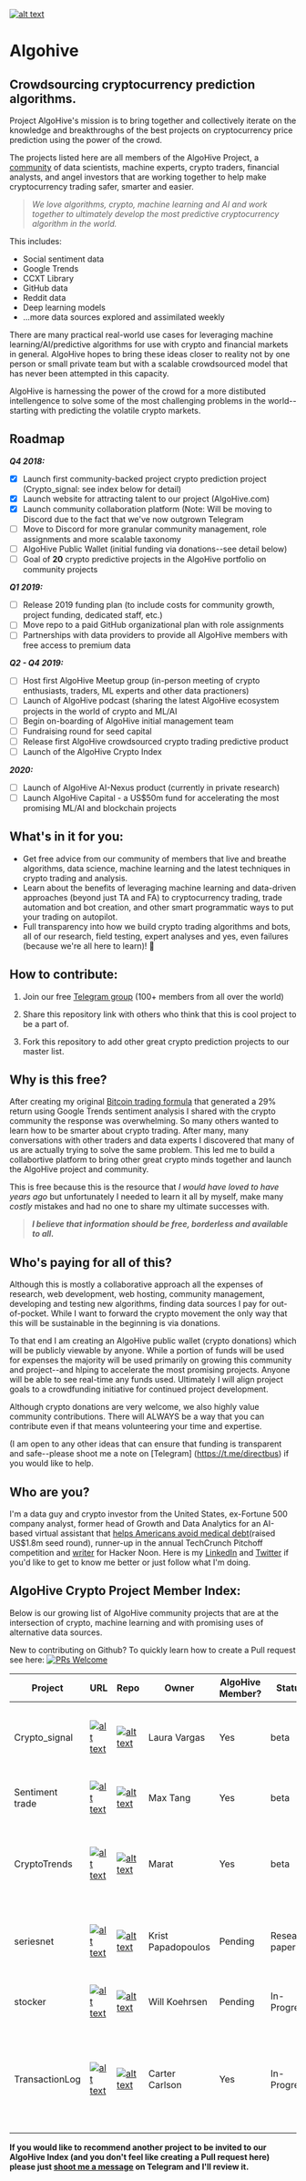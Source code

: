 [![alt text](algohive_header.png)](https://github.com/marchowardbegins/algohive)
# Algohive
## Crowdsourcing cryptocurrency prediction algorithms.
Project AlgoHive's mission is to bring together and collectively iterate on the knowledge and breakthroughs of the best projects on cryptocurrency price prediction using the power of the crowd.

The projects listed here are all members of the AlgoHive Project, a [community](https://algohive.com/) of data scientists, machine experts, crypto traders, financial analysts, and angel investors that are working together to help make cryptocurrency trading safer, smarter and easier.

> *We love algorithms, crypto, machine learning and AI and work together to ultimately develop the most predictive cryptocurrency algorithm in the world.*

This includes:

* Social sentiment data
* Google Trends
* CCXT Library
* GitHub data
* Reddit data
* Deep learning models
* ...more data sources explored and assimilated weekly

There are many practical real-world use cases for leveraging machine learning/AI/predictive algorithms for use with crypto and financial markets in general. AlgoHive hopes to bring these ideas closer to reality not by one person or small private team but with a scalable crowdsourced model that has never been attempted in this capacity.

AlgoHive is harnessing the power of the crowd for a more distibuted intellengence to solve some of the most challenging problems in the world--starting with predicting the volatile crypto markets.

## Roadmap
***Q4 2018:***
- [x] Launch first community-backed project crypto prediction project (Crypto_signal: see index below for detail)
- [x] Launch website for attracting talent to our project (AlgoHive.com)
- [x] Launch community collaboration platform (Note: Will be moving to Discord due to the fact that we've now outgrown Telegram
- [ ] Move to Discord for more granular community management, role assignments and more scalable taxonomy
- [ ] AlgoHive Public Wallet (initial funding via donations--see detail below)
- [ ] Goal of **20** crypto predictive projects in the AlgoHive portfolio on community projects

***Q1 2019:***
- [ ] Release 2019 funding plan (to include costs for community growth, project funding, dedicated staff, etc.)
- [ ] Move repo to a paid GitHub organizational plan with role assignments
- [ ] Partnerships with data providers to provide all AlgoHive members with free access to premium data

***Q2 - Q4 2019:***
- [ ] Host first AlgoHive Meetup group (in-person meeting of crypto enthusiasts, traders, ML experts and other data practioners)
- [ ] Launch of AlgoHive podcast (sharing the latest AlgoHive ecosystem projects in the world of crypto and ML/AI
- [ ] Begin on-boarding of AlgoHive initial management team
- [ ] Fundraising round for seed capital
- [ ] Release first AlgoHive crowdsourced crypto trading predictive product
- [ ] Launch of the AlgoHive Crypto Index

***2020:***
- [ ] Launch of AlgoHive AI-Nexus product (currently in private research)
- [ ] Launch AlgoHive Capital - a US$50m fund for accelerating the most promising ML/AI and blockchain projects

## What's in it for you:

- Get free advice from our community of members that live and breathe algorithms, data science, machine learning and the latest techniques in crypto trading and analysis.
- Learn about the benefits of leveraging machine learning and data-driven approaches (beyond just TA and FA) to cryptocurrency trading, trade automation and bot creation, and other smart programmatic ways to put your trading on autopilot.
- Full transparency into how we build crypto trading algorithms and bots, all of our research, field testing, expert analyses and yes, even failures (because we're all here to learn)! 🚀

## How to contribute:
1) Join our free [Telegram group](https://t.me/algohive) (100+ members from all over the world)

2) Share this repository link with others who think that this is cool project to be a part of.

3) Fork this repository to add other great crypto prediction projects to our master list.

## Why is this free?
After creating my original [Bitcoin trading formula](https://hackernoon.com/how-i-created-a-bitcoin-trading-algorithm-with-a-29-return-rate-using-sentiment-analysis-b0db0e777f4) that generated a 29% return using Google Trends sentiment analysis I shared  with the crypto community the response was overwhelming. So many others wanted to learn how to be smarter about crypto trading. After many, many conversations with other traders and data experts I discovered that many of us are actually trying to solve the same problem. This led me to build a collabortive platform to bring other great crypto minds together and launch the AlgoHive project and community.

This is free because this is the resource that *I would have loved to have years ago* but unfortunately I needed to learn it all by myself, make many *costly* mistakes and had no one to share my ultimate successes with.

>***I believe that information should be free, borderless and available to all.***

## Who's paying for all of this?
Although this is mostly a collaborative approach all the expenses of research, web development, web hosting, community management, developing and testing new algorithms, finding data sources I pay for out-of-pocket. While I want to forward the crypto movement the only way that this will be sustainable in the beginning is via donations.

To that end I am creating an AlgoHive public wallet (crypto donations)  which will be publicly viewable by anyone. While a portion of funds will be used for expenses the majority will be used primarily on growing this community and project--and hlping to accelerate the most promising projects. Anyone will be able to see real-time any funds used. Ultimately I will align project goals to a crowdfunding initiative for continued project development. 

Although crypto donations are very welcome, we also highly value community contributions. There will ALWAYS be a way that you can contribute even if that means volunteering your time and expertise.

(I am open to any other ideas that can ensure that funding is transparent and safe--please shoot me a note on [Telegram] (https://t.me/directbus) if you would like to help.

## Who are you?
I'm a data guy and crypto investor from the United States, ex-Fortune 500 company analyst, former head of Growth and Data Analytics for an AI-based virtual assistant that [helps Americans avoid medical debt](https://miamiherald.com/news/business/biz-monday/article142123609.html)(raised US$1.8m seed round), runner-up in the annual TechCrunch Pitchoff competition and [writer](https://hackernoon.com/@marcbegins) for Hacker Noon. Here is my [LinkedIn](https://www.linkedin.com/in/marc-howard-870524115/) and [Twitter](https://www.linkedin.com/in/marc-howard-870524115/) if you'd like to get to know me better or just follow what I'm doing.

## AlgoHive Crypto Project Member Index:
Below is our growing list of AlgoHive community projects that are at the intersection of crypto, machine learning and with  promising uses of alternative data sources.

New to contributing on Github? To quickly learn how to create a Pull request see here: [![PRs Welcome](https://img.shields.io/badge/PRs-welcome-brightgreen.svg?style=flat-square)](http://makeapullrequest.com)

| Project         | URL                       | Repo                                                                                           | Owner               | AlgoHive Member? | Status           | Notes                                                                                                                                                                                                                       |
|-----------------|---------------------------|------------------------------------------------------------------------------------------------|---------------------|------------------|------------------|-----------------------------------------------------------------------------------------------------------------------------------------------------------------------------------------------------------------------------|
| Crypto_signal   | [![alt text](web.png)](#) | [![alt text](github.png)](https://github.com/lauramayol/crypto_signal)                         | Laura Vargas        | Yes              | beta             | Testing Bitcoin price correlation with Google Trends sentiment based on [Marc Howards formula](https://hackernoon.com/how-i-created-a-bitcoin-trading-algorithm-with-a-29-return-rate-using-sentiment-analysis-b0db0e777f4) |
| Sentiment trade | [![alt text](web.png)](#) | [![alt text](github.png)](https://github.com/tw7613781/sentiment_trade)                        | Max Tang            | Yes              | beta             | Testing Bitcoin price correlation with sentiment data                                                                                                                                                                       |
| CryptoTrends    | [![alt text](web.png)](#) | [![alt text](github.png)](https://github.com/Garafutdinov102/CryptoTrends)                     | Marat               | Yes              | beta             | Message from telegram bot about change Google Trends value, cryptocurrency price and volume trading                                                                                                                         |
| seriesnet       | [![alt text](web.png)](#) | [![alt text](github.png)](https://github.com/kristpapadopoulos/seriesnet)                      | Krist Papadopoulos  | Pending          | Research paper   | Time series prediction using dilated causal convolutional neural nets (temporal CNN)                                                                                                                                        |
| stocker         | [![alt text](web.png)](#) | [![alt text](github.png)](https://github.com/WillKoehrsen/Data-Analysis/tree/master/stocker)   | Will Koehrsen       | Pending          | In-Progress      | A Stock Analysis and Prediction Toolkit using Additive Models                                                                                                                                                               |
| TransactionLog  | [![alt text](web.png)](#) | [![alt text](github.png)](https://github.com/cartercarlson/TransactionLog)                     | Carter Carlson      | Yes              | In-Progress      | Web app to display transaction history and portfolio performance, including realised/unrealised profits and average cost per unit                                                                                   |       


**If you would like to recommend another project to be invited to our AlgoHive Index (and you don't feel like creating a Pull request here) please just [shoot me a message](https://t.me/directbus) on Telegram and I'll review it.**
